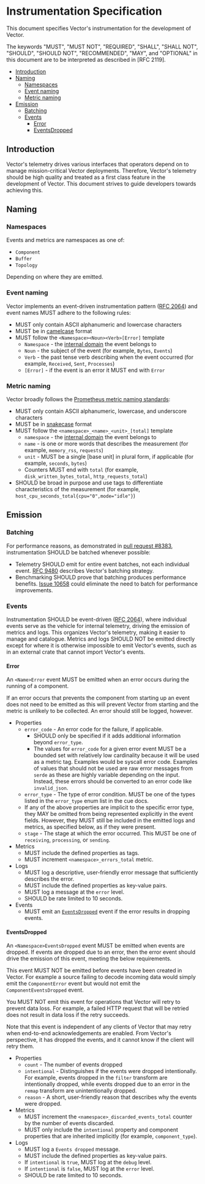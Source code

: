 # Instrumentation Specification

This document specifies Vector's instrumentation for the development of Vector.

The keywords "MUST", "MUST NOT", "REQUIRED", "SHALL", "SHALL NOT", "SHOULD",
"SHOULD NOT", "RECOMMENDED", "MAY", and "OPTIONAL" in this document are to be
interpreted as described in [RFC 2119].

- [Introduction](#introduction)
- [Naming](#naming)
  - [Namespaces](#namespaces)
  - [Event naming](#event-naming)
  - [Metric naming](#metric-naming)
- [Emission](#emission)
  - [Batching](#batching)
  - [Events](#events)
    - [Error](#error)
    - [EventsDropped](#eventsdropped)

## Introduction

Vector's telemetry drives various interfaces that operators depend on to manage
mission-critical Vector deployments. Therefore, Vector's telemetry should be
high quality and treated as a first class feature in the development of Vector.
This document strives to guide developers towards achieving this.

## Naming

### Namespaces

Events and metrics are namespaces as one of:

- `Component`
- `Buffer`
- `Topology`

Depending on where they are emitted.

### Event naming

Vector implements an event-driven instrumentation pattern ([RFC 2064]) and
event names MUST adhere to the following rules:

- MUST only contain ASCII alphanumeric and lowercase characters
- MUST be in [camelcase] format
- MUST follow the `<Namespace><Noun><Verb>[Error]` template
  - `Namespace` - the [internal domain](#namespaces) the event belongs to
  - `Noun` - the subject of the event (for example, `Bytes`, `Events`)
  - `Verb` - the past tense verb describing when the event occurred (for example, `Received`, `Sent`, `Processes`)
  - `[Error]` - if the event is an error it MUST end with `Error`

### Metric naming

Vector broadly follows the [Prometheus metric naming standards]:

- MUST only contain ASCII alphanumeric, lowercase, and underscore characters
- MUST be in [snakecase] format
- MUST follow the `<namespace>_<name>_<unit>_[total]` template
  - `namespace` - the [internal domain](#namespaces) the event belongs to
  - `name` - is one or more words that describes the measurement (for example, `memory_rss`, `requests`)
  - `unit` - MUST be a single [base unit] in plural form, if applicable (for example, `seconds`, `bytes`)
  - Counters MUST end with `total` (for example, `disk_written_bytes_total`, `http_requests_total`)
- SHOULD be broad in purpose and use tags to differentiate characteristics of the measurement (for example, `host_cpu_seconds_total{cpu="0",mode="idle"}`)

## Emission

### Batching

For performance reasons, as demonstrated in [pull request #8383],
instrumentation SHOULD be batched whenever possible:

- Telemetry SHOULD emit for entire event batches, not each individual event.
  [RFC 9480] describes Vector's batching strategy.
- Benchmarking SHOULD prove that batching produces performance benefits.
  [Issue 10658] could eliminate the need to batch for performance improvements.

### Events

Instrumentation SHOULD be event-driven ([RFC 2064]), where individual events
serve as the vehicle for internal telemetry, driving the emission of metrics
and logs. This organizes Vector's telemetry, making it easier to manage and
catalogue. Metrics and logs SHOULD NOT be emitted directly except for where it
is otherwise impossible to emit Vector's events, such as in an external crate
that cannot import Vector's events.

#### Error

An `<Name>Error` event MUST be emitted when an error occurs during the running
of a component.

If an error occurs that prevents the component from starting up an event does
not need to be emitted as this will prevent Vector from starting and the metric
is unlikely to be collected. An error should still be logged, however.

- Properties
  - `error_code` - An error code for the failure, if applicable.
    - SHOULD only be specified if it adds additional information beyond
      `error_type`.
    - The values for `error_code` for a given error event MUST be a bounded set
      with relatively low cardinality because it will be used as a metric tag.
      Examples would be syscall error code. Examples of values that should not
      be used are raw error messages from `serde` as these are highly variable
      depending on the input. Instead, these errors should be converted to an
      error code like `invalid_json`.
  - `error_type` - The type of error condition. MUST be one of the types listed
    in the `error_type` enum list in the cue docs.
  - If any of the above properties are implicit to the specific error
    type, they MAY be omitted from being represented explicitly in the
    event fields. However, they MUST still be included in the emitted
    logs and metrics, as specified below, as if they were present.
  - `stage` - The stage at which the error occurred. This MUST be one of
    `receiving`, `processing`, or `sending`.
- Metrics
  - MUST include the defined properties as tags.
  - MUST increment `<namespace>_errors_total` metric.
- Logs
  - MUST log a descriptive, user-friendly error message that sufficiently
    describes the error.
  - MUST include the defined properties as key-value pairs.
  - MUST log a message at the `error` level.
  - SHOULD be rate limited to 10 seconds.
- Events
  - MUST emit an [`EventsDropped`] event if the error results in dropping
    events.

#### EventsDropped

An `<Namespace>EventsDropped` event MUST be emitted when events are dropped.
If events are dropped due to an error, then the error event should drive the
emission of this event, meeting the below requirements.

This event MUST NOT be emitted before events have been created in Vector. For
example a source failing to decode incoming data would simply emit the
`ComponentError` event but would not emit the `ComponentEventsDropped` event.

You MUST NOT emit this event for operations that Vector will retry to prevent data loss. For
example, a failed HTTP request that will be retried does not result in data loss if the retry
succeeds.

Note that this event is independent of any clients of Vector that may retry when end-to-end
acknowledgements are enabled. From Vector's perspective, it has dropped the events, and it cannot
know if the client will retry them.

- Properties
  - `count` - The number of events dropped
  - `intentional` - Distinguishes if the events were dropped intentionally. For
    example, events dropped in the `filter` transform are intentionally dropped,
    while events dropped due to an error in the `remap` transform are
    unintentionally dropped.
  - `reason` - A short, user-friendly reason that describes why the events were
    dropped.
- Metrics
  - MUST increment the `<namespace>_discarded_events_total` counter by the
    number of events discarded.
  - MUST only include the `intentional` property and component properties that
    are inherited implicitly (for example, `component_type`).
- Logs
  - MUST log a `Events dropped` message.
  - MUST include the defined properties as key-value pairs.
  - If `intentional` is `true`, MUST log at the `debug` level.
  - If `intentional` is `false`, MUST log at the `error` level.
  - SHOULD be rate limited to 10 seconds.

[camelcase]: https://en.wikipedia.org/wiki/Camel_case
[`eventsdropped`]: #EventsDropped
[issue 10658]: https://github.com/vectordotdev/vector/issues/10658
[prometheus metric naming standards]: https://prometheus.io/docs/practices/naming/
[pull request #8383]: https://github.com/vectordotdev/vector/pull/8383/
[rfc 2064]: https://github.com/vectordotdev/vector/blob/master/rfcs/2020-03-17-2064-event-driven-observability.md
[rfc 9480]: https://github.com/vectordotdev/vector/blob/master/rfcs/2021-10-22-9480-processing-arrays-of-events.md
[single base unit]: https://en.wikipedia.org/wiki/SI_base_unit
[snakecase]: https://en.wikipedia.org/wiki/Snake_case
